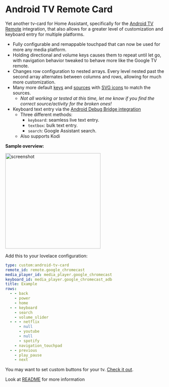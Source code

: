 # Android TV Remote Card

Yet another tv-card for Home Assistant, specifically for the  [Android TV Remote](https://www.home-assistant.io/integrations/androidtv_remote/) integration, that also allows for a greater level of customization and keyboard entry for multiple platforms.

- Fully configurable and remappable touchpad that can now be used for more any media platform.
- Holding directional and volume keys causes them to repeat until let go, with navigation behavior tweaked to behave more like the Google TV remote.
- Changes row configuration to nested arrays. Every level nested past the second array alternates between columns and rows, allowing for much more customization.
- Many more default [keys](https://github.com/Nerwyn/android-tv-card/blob/main/src/models/defaultKeys.ts) and [sources](https://github.com/Nerwyn/android-tv-card/blob/main/src/models/defaultSources.ts) with [SVG icons](https://github.com/Nerwyn/android-tv-card/blob/main/src/models/enums/svg.ts) to match the sources.
  - _Not all working or tested at this time, let me know if you find the correct source/activity for the broken ones!_
- Keyboard text entry via the [Android Debug Bridge integration](https://www.home-assistant.io/integrations/androidtv/)
  - Three different methods:
    - `keyboard`: seamless live text entry.
    - `textbox`: bulk text entry.
    - `search`: Google Assistant search.
  - Also supports Kodi

**Sample overview:**

<img src="https://github.com/Nerwyn/android-tv-card/blob/main/assets/screenshot.png" alt="screenshot" width="300"/>

Add this to your lovelace configuration:

```yaml
type: custom:android-tv-card
remote_id: remote.google_chromecast
media_player_id: media_player.google_chromecast
keyboard_id: media_player.google_chromecast_adb
title: Example
rows:
  - - back
    - power
    - home
  - - keyboard
    - search
    - volume_slider
  - - - netflix
      - null
      - youtube
      - null
      - spotify
    - navigation_touchpad
  - - previous
    - play_pause
    - next
```

You may want to set custom buttons for your tv. [Check it out](https://github.com/Nerwyn/android-tv-card/blob/main/README.md#notice).

Look at [README](https://github.com/Nerwyn/android-tv-card/blob/main/README.md) for more information
